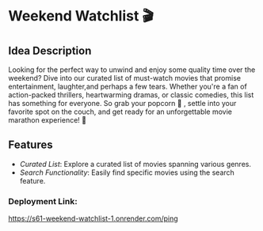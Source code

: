 # Weekend Watchlist 🎬

## Idea Description
Looking for the perfect way to unwind and enjoy some quality time over the weekend? Dive into our curated list of must-watch movies that promise entertainment, laughter,and perhaps a few tears. Whether you're a fan of action-packed thrillers, heartwarming dramas, or classic comedies, this list has something for everyone. So grab your popcorn 🍿 , settle into your favorite spot on the couch, and get ready for an unforgettable movie marathon experience! 🎥

## Features
- *Curated List*: Explore a curated list of movies spanning various genres.
- *Search Functionality*: Easily find specific movies using the search feature.

### Deployment Link:
https://s61-weekend-watchlist-1.onrender.com/ping